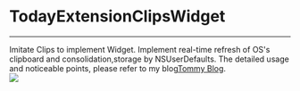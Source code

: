 # TodayExtensionClipsWidget
---  
Imitate Clips to implement Widget.
Implement real-time refresh of OS's clipboard and consolidation,storage by NSUserDefaults.
The detailed usage and noticeable points, please refer to my blog[Tommy Blog](http://conanmthu.github.io/2014/11/02/widget/).  
![](http://hmtphoto.qiniudn.com/clipswidget.gif)
